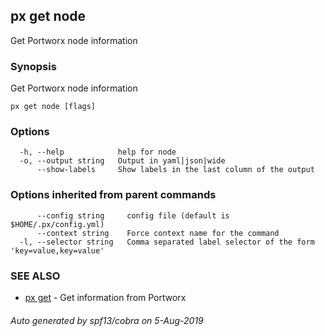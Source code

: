 ## px get node

Get Portworx node information

### Synopsis

Get Portworx node information

```
px get node [flags]
```

### Options

```
  -h, --help            help for node
  -o, --output string   Output in yaml|json|wide
      --show-labels     Show labels in the last column of the output
```

### Options inherited from parent commands

```
      --config string     config file (default is $HOME/.px/config.yml)
      --context string    Force context name for the command
  -l, --selector string   Comma separated label selector of the form 'key=value,key=value'
```

### SEE ALSO

* [px get](px_get.md)	 - Get information from Portworx

###### Auto generated by spf13/cobra on 5-Aug-2019
